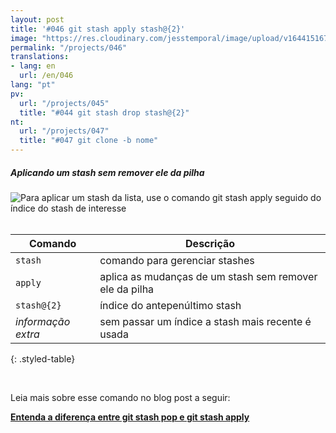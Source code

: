 ```yaml
---
layout: post
title: '#046 git stash apply stash@{2}'
image: "https://res.cloudinary.com/jesstemporal/image/upload/v1644151679/gitfichas/pt/046/thumbnail_gcrnbm.jpg"
permalink: "/projects/046"
translations:
- lang: en
  url: /en/046
lang: "pt"
pv:
  url: "/projects/045"
  title: "#044 git stash drop stash@{2}"
nt:
  url: "/projects/047"
  title: "#047 git clone -b nome"
---
```

##### Aplicando um stash sem remover ele da pilha

<img alt="Para aplicar um stash da lista, use o comando git stash apply seguido do índice do stash de interesse" src="https://res.cloudinary.com/jesstemporal/image/upload/v1644151679/gitfichas/pt/046/full_mutfuw.jpg"><br><br>

| Comando | Descrição |
|---------|-----------|
| `stash` | comando para gerenciar stashes |
| `apply` | aplica as mudanças de um stash sem remover ele da pilha |
| `stash@{2}` | índice do antepenúltimo stash |
| _informação extra_ | sem passar um índice a stash mais recente é usada |
{: .styled-table}

<br>

Leia mais sobre esse comando no blog post a seguir:

<a href="https://jtemporal.com/entenda-a-diferenca-git-stash-pop-git-stash-apply/?utm_source=gitfichas">
  <strong>Entenda a diferença entre git stash pop e git stash apply</strong>
</a>
